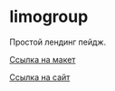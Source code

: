 # limogroup
Простой лендинг пейдж.

[Ссылка на макет](https://www.figma.com/file/vH4n5ixjsrgdb2FXrOefpN/%D0%B4%D0%BE%D1%81%D1%82%D0%B0%D0%B2%D0%BA%D0%B0-%D0%BF%D0%B0%D1%81%D1%81%D0%B0%D0%B6%D0%B8%D1%80%D0%BE%D0%B2?node-id=0%3A1)

[Ссылка на сайт](nata-naumova.github.io/limogroup/) 
